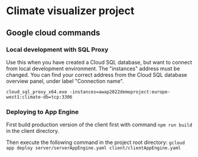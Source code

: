 # Climate visualizer project

## Google cloud commands

### Local development with SQL Proxy

Use this when you have created a Cloud SQL database, but want to connect from local development environment. The "instances" address must be changed. You can find your correct address from the Cloud SQL database overview panel, under label "Connection name".

`cloud_sql_proxy_x64.exe -instances=awap2022demoproject:europe-west1:climate-db=tcp:3306`

### Deploying to App Engine
First build production version of the client first with command `npm run build` in the client directory.

Then execute the following command in the project root directory: 
`gcloud app deploy server/serverAppEngine.yaml client/clientAppEngine.yaml`
